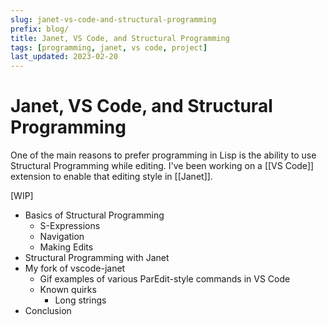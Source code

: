 ```yaml
---
slug: janet-vs-code-and-structural-programming
prefix: blog/
title: Janet, VS Code, and Structural Programming
tags: [programming, janet, vs code, project]
last_updated: 2023-02-20
---
```


# Janet, VS Code, and Structural Programming 

One of the main reasons to prefer programming in Lisp is the ability to use Structural Programming while editing. I've been working on a [[VS Code]] extension to enable that editing style in [[Janet]].

[WIP]

<!--truncate-->

- Basics of Structural Programming 
	- S-Expressions 
	- Navigation 
	- Making Edits 
- Structural Programming with Janet 
- My fork of vscode-janet 
	- Gif examples of various ParEdit-style commands in VS Code 
	- Known quirks 
		- Long strings
- Conclusion